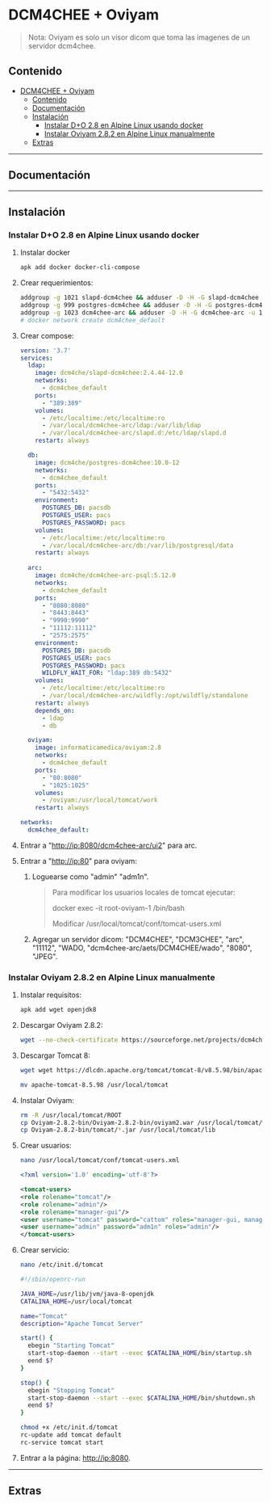 # DCM4CHEE + Oviyam

> Nota: Oviyam es solo un visor dicom que toma las imagenes de un servidor dcm4chee.

## Contenido

- [DCM4CHEE + Oviyam](#dcm4chee--oviyam)
  - [Contenido](#contenido)
  - [Documentación](#documentación)
  - [Instalación](#instalación)
    - [Instalar D+O 2.8 en Alpine Linux usando docker](#instalar-do-28-en-alpine-linux-usando-docker)
    - [Instalar Oviyam 2.8.2 en Alpine Linux manualmente](#instalar-oviyam-282-en-alpine-linux-manualmente)
  - [Extras](#extras)

---

## Documentación

---

## Instalación

### Instalar D+O 2.8 en Alpine Linux usando docker

1. Instalar docker

    ```sh
    apk add docker docker-cli-compose
    ```

2. Crear requerimientos:

    ```sh
    addgroup -g 1021 slapd-dcm4chee && adduser -D -H -G slapd-dcm4chee -u 1021 slapd-dcm4chee
    addgroup -g 999 postgres-dcm4chee && adduser -D -H -G postgres-dcm4chee -u 999 postgres-dcm4chee
    addgroup -g 1023 dcm4chee-arc && adduser -D -H -G dcm4chee-arc -u 1023 dcm4chee-arc
    # docker network create dcm4chee_default
    ```

3. Crear compose:

    ```yml
    version: '3.7'
    services:
      ldap:
        image: dcm4che/slapd-dcm4chee:2.4.44-12.0
        networks:
          - dcm4chee_default
        ports:
          - "389:389"
        volumes:
          - /etc/localtime:/etc/localtime:ro
          - /var/local/dcm4chee-arc/ldap:/var/lib/ldap
          - /var/local/dcm4chee-arc/slapd.d:/etc/ldap/slapd.d
        restart: always

      db:
        image: dcm4che/postgres-dcm4chee:10.0-12
        networks:
          - dcm4chee_default
        ports:
          - "5432:5432"
        environment:
          POSTGRES_DB: pacsdb
          POSTGRES_USER: pacs
          POSTGRES_PASSWORD: pacs
        volumes:
          - /etc/localtime:/etc/localtime:ro
          - /var/local/dcm4chee-arc/db:/var/lib/postgresql/data
        restart: always
        
      arc:
        image: dcm4che/dcm4chee-arc-psql:5.12.0
        networks:
          - dcm4chee_default
        ports:
          - "8080:8080"
          - "8443:8443"
          - "9990:9990"
          - "11112:11112"
          - "2575:2575"
        environment:
          POSTGRES_DB: pacsdb
          POSTGRES_USER: pacs
          POSTGRES_PASSWORD: pacs
          WILDFLY_WAIT_FOR: "ldap:389 db:5432"
        volumes:
          - /etc/localtime:/etc/localtime:ro
          - /var/local/dcm4chee-arc/wildfly:/opt/wildfly/standalone
        restart: always
        depends_on:
          - ldap
          - db

      oviyam:
        image: informaticamedica/oviyam:2.8
        networks:
          - dcm4chee_default
        ports:
          - "80:8080"
          - "1025:1025"
        volumes:
          - /oviyam:/usr/local/tomcat/work
        restart: always

    networks:
      dcm4chee_default:
    ```

4. Entrar a "<http://ip:8080/dcm4chee-arc/ui2>" para arc.

5. Entrar a "<http://ip:80>" para oviyam:

   1. Loguearse como "admin" "adm1n".

      > Para modificar los usuarios locales de tomcat ejecutar:
      >
      > docker exec -it root-oviyam-1 /bin/bash
      >
      > Modificar /usr/local/tomcat/conf/tomcat-users.xml

   2. Agregar un servidor dicom: "DCM4CHEE", "DCM3CHEE", "arc", "11112", "WADO, "dcm4chee-arc/aets/DCM4CHEE/wado", "8080", "JPEG".

### Instalar Oviyam 2.8.2 en Alpine Linux manualmente

1. Instalar requisitos:

    ```sh
    apk add wget openjdk8
    ```

2. Descargar Oviyam 2.8.2:

    ```sh
    wget --no-check-certificate https://sourceforge.net/projects/dcm4che/files/Oviyam/2.8.2/Oviyam-2.8.2-bin.zip/download -O oviyam.zip && unzip oviyam.zip
    ```

3. Descargar Tomcat 8:

    ```sh
    wget wget https://dlcdn.apache.org/tomcat/tomcat-8/v8.5.98/bin/apache-tomcat-8.5.98.tar.gz && tar -xvzf apache-tomcat-8.5.98.tar.gz

    mv apache-tomcat-8.5.98 /usr/local/tomcat
    ```

4. Instalar Oviyam:

    ```sh
    rm -R /usr/local/tomcat/ROOT
    cp Oviyam-2.8.2-bin/Oviyam-2.8.2-bin/oviyam2.war /usr/local/tomcat/webapps/ROOT.war
    cp Oviyam-2.8.2-bin/tomcat/*.jar /usr/local/tomcat/lib
    ```

5. Crear usuarios:

    ```sh
    nano /usr/local/tomcat/conf/tomcat-users.xml
    ```

    ```xml
    <?xml version='1.0' encoding='utf-8'?>

    <tomcat-users>
    <role rolename="tomcat"/>
    <role rolename="admin"/>
    <role rolename="manager-gui"/>
    <user username="tomcat" password="cattom" roles="manager-gui, manager-script, manager-status, manager-jmx"/>
    <user username="admin" password="adm1n" roles="admin"/>
    </tomcat-users>
    ```

6. Crear servicio:

    ```sh
    nano /etc/init.d/tomcat
    ```

    ```sh
    #!/sbin/openrc-run

    JAVA_HOME=/usr/lib/jvm/java-8-openjdk
    CATALINA_HOME=/usr/local/tomcat

    name="Tomcat"
    description="Apache Tomcat Server"

    start() {
      ebegin "Starting Tomcat"
      start-stop-daemon --start --exec $CATALINA_HOME/bin/startup.sh
      eend $?
    }

    stop() {
      ebegin "Stopping Tomcat"
      start-stop-daemon --start --exec $CATALINA_HOME/bin/shutdown.sh
      eend $?
    }
    ```

    ```sh
    chmod +x /etc/init.d/tomcat
    rc-update add tomcat default
    rc-service tomcat start
    ```

7. Entrar a la página: <http://ip:8080>.

---

## Extras
